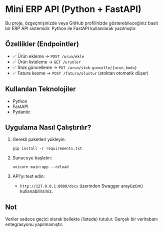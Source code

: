 # Mini ERP API (Python + FastAPI)

Bu proje, özgeçmişinizde veya GitHub profilinizde gösterebileceğiniz basit bir ERP API sistemidir. Python ile FastAPI kullanılarak yazılmıştır.

## Özellikler (Endpointler)

- ✅ Ürün ekleme → `POST /urun/ekle`
- ✅ Ürün listeleme → `GET /urunler`
- ✅ Stok güncelleme → `PUT /urun/stok-guncelle/{urun_kodu}`
- ✅ Fatura kesme → `POST /fatura/olustur` (stoktan otomatik düşer)

## Kullanılan Teknolojiler

- Python
- FastAPI
- Pydantic

## Uygulama Nasıl Çalıştırılır?

1. Gerekli paketleri yükleyin:
   ```
   pip install -r requirements.txt
   ```

2. Sunucuyu başlatın:
   ```
   uvicorn main:app --reload
   ```

3. API'yı test edin:
   - `http://127.0.0.1:8000/docs` üzerinden Swagger arayüzünü kullanabilirsiniz.

## Not

Veriler sadece geçici olarak bellekte (listede) tutulur. Gerçek bir veritabanı entegrasyonu yapılmamıştır.
